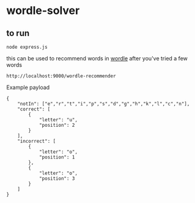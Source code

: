 # wordle-solver

## to run
```
node express.js
```

this can be used to recommend words in [wordle](https://www.nytimes.com/games/wordle/) after you've tried a few words
```
http://localhost:9000/wordle-recommender
```

Example payload

```
{
    "notIn": ["e","r","t","i","p","s","d","g","h","k","l","c","n"],
    "correct": [
        {
            "letter": "u",
            "position": 2
        }
    ],
    "incorrect": [
        {
            "letter": "o",
            "position": 1
        },
        {
            "letter": "o",
            "position": 3
        }
    ]
}
```
